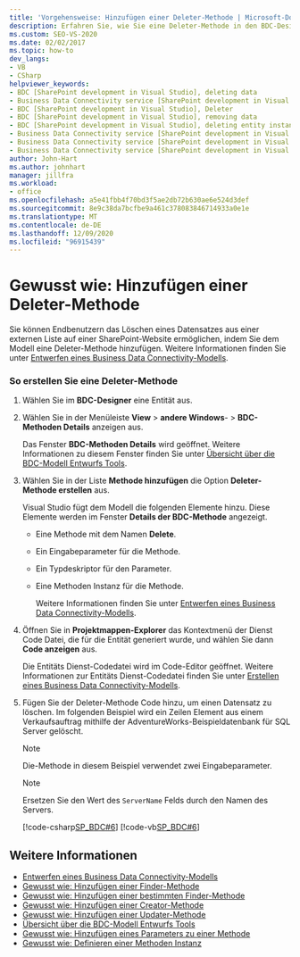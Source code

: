 ```yaml
---
title: 'Vorgehensweise: Hinzufügen einer Deleter-Methode | Microsoft-Dokumentation'
description: Erfahren Sie, wie Sie eine Deleter-Methode in den BDC-Designer von Visual Studio hinzufügen, sodass ein Endbenutzer einen Datensatz aus einer externen Liste auf einer SharePoint-Website löschen kann.
ms.custom: SEO-VS-2020
ms.date: 02/02/2017
ms.topic: how-to
dev_langs:
- VB
- CSharp
helpviewer_keywords:
- BDC [SharePoint development in Visual Studio], deleting data
- Business Data Connectivity service [SharePoint development in Visual Studio], Deleter
- BDC [SharePoint development in Visual Studio], Deleter
- BDC [SharePoint development in Visual Studio], removing data
- BDC [SharePoint development in Visual Studio], deleting entity instances
- Business Data Connectivity service [SharePoint development in Visual Studio], deleting entity instances
- Business Data Connectivity service [SharePoint development in Visual Studio], deleting data
- Business Data Connectivity service [SharePoint development in Visual Studio], removing data
author: John-Hart
ms.author: johnhart
manager: jillfra
ms.workload:
- office
ms.openlocfilehash: a5e41fbb4f70bd3f5ae2db72b630ae6e524d3def
ms.sourcegitcommit: 8e9c38da7bcfbe9a461c378083846714933a0e1e
ms.translationtype: MT
ms.contentlocale: de-DE
ms.lasthandoff: 12/09/2020
ms.locfileid: "96915439"
---
```

# <a name="how-to-add-a-deleter-method"></a>Gewusst wie: Hinzufügen einer Deleter-Methode
  Sie können Endbenutzern das Löschen eines Datensatzes aus einer externen Liste auf einer SharePoint-Website ermöglichen, indem Sie dem Modell eine Deleter-Methode hinzufügen. Weitere Informationen finden Sie unter [Entwerfen eines Business Data Connectivity-Modells](../sharepoint/designing-a-business-data-connectivity-model.md).

### <a name="to-create-a-deleter-method"></a>So erstellen Sie eine Deleter-Methode

1. Wählen Sie im **BDC-Designer** eine Entität aus.

2. Wählen Sie in der Menüleiste **View**  >  **andere Windows**-  >  **BDC-Methoden Details** anzeigen aus.

    Das Fenster **BDC-Methoden Details** wird geöffnet. Weitere Informationen zu diesem Fenster finden Sie unter [Übersicht über die BDC-Modell Entwurfs Tools](../sharepoint/bdc-model-design-tools-overview.md).

3. Wählen Sie in der Liste **Methode hinzufügen** die Option **Deleter-Methode erstellen** aus.

    Visual Studio fügt dem Modell die folgenden Elemente hinzu. Diese Elemente werden im Fenster **Details der BDC-Methode** angezeigt.

   - Eine Methode mit dem Namen **Delete**.

   - Ein Eingabeparameter für die Methode.

   - Ein Typdeskriptor für den Parameter.

   - Eine Methoden Instanz für die Methode.

     Weitere Informationen finden Sie unter [Entwerfen eines Business Data Connectivity-Modells](../sharepoint/designing-a-business-data-connectivity-model.md).

4. Öffnen Sie in **Projektmappen-Explorer** das Kontextmenü der Dienst Code Datei, die für die Entität generiert wurde, und wählen Sie dann **Code anzeigen** aus.

    Die Entitäts Dienst-Codedatei wird im Code-Editor geöffnet. Weitere Informationen zur Entitäts Dienst-Codedatei finden Sie unter [Erstellen eines Business Data Connectivity-Modells](../sharepoint/creating-a-business-data-connectivity-model.md).

5. Fügen Sie der Deleter-Methode Code hinzu, um einen Datensatz zu löschen. Im folgenden Beispiel wird ein Zeilen Element aus einem Verkaufsauftrag mithilfe der AdventureWorks-Beispieldatenbank für SQL Server gelöscht.

   > [!NOTE]
   > Die-Methode in diesem Beispiel verwendet zwei Eingabeparameter.

   > [!NOTE]
   > Ersetzen Sie den Wert des `ServerName` Felds durch den Namen des Servers.

    [!code-csharp[SP_BDC#6](../sharepoint/codesnippet/CSharp/SP_BDC/bdcmodel1/salesorderdetailservice.cs#6)]
    [!code-vb[SP_BDC#6](../sharepoint/codesnippet/VisualBasic/sp_bdc/bdcmodel1/salesorderdetailservice.vb#6)]

## <a name="see-also"></a>Weitere Informationen
- [Entwerfen eines Business Data Connectivity-Modells](../sharepoint/designing-a-business-data-connectivity-model.md)
- [Gewusst wie: Hinzufügen einer Finder-Methode](../sharepoint/how-to-add-a-finder-method.md)
- [Gewusst wie: Hinzufügen einer bestimmten Finder-Methode](../sharepoint/how-to-add-a-specific-finder-method.md)
- [Gewusst wie: Hinzufügen einer Creator-Methode](../sharepoint/how-to-add-a-creator-method.md)
- [Gewusst wie: Hinzufügen einer Updater-Methode](../sharepoint/how-to-add-an-updater-method.md)
- [Übersicht über die BDC-Modell Entwurfs Tools](../sharepoint/bdc-model-design-tools-overview.md)
- [Gewusst wie: Hinzufügen eines Parameters zu einer Methode](../sharepoint/how-to-add-a-parameter-to-a-method.md)
- [Gewusst wie: Definieren einer Methoden Instanz](../sharepoint/how-to-define-a-method-instance.md)

